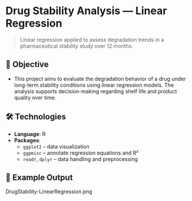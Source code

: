 # Drug Stability Analysis — Linear Regression

> Linear regression applied to assess degradation trends in a pharmaceutical stability study over 12 months.

## 🎯 Objective

- This project aims to evaluate the degradation behavior of a drug under long-term stability conditions using linear regression models. The analysis supports decision-making regarding shelf life and product quality over time.

## 🛠️ Technologies

- **Language**: R
- **Packages**:
  - `ggplot2` – data visualization
  - `ggpmisc` – annotate regression equations and R²
  - `readr`, `dplyr` – data handling and preprocessing
 
## 📸 Example Output

DrugStability-LinearRegression.png
